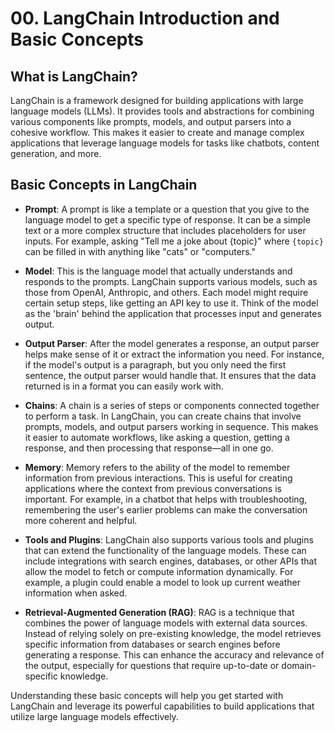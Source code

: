# 00. LangChain Introduction and Basic Concepts

## What is LangChain?

LangChain is a framework designed for building applications with large language models (LLMs). It provides tools and abstractions for combining various components like prompts, models, and output parsers into a cohesive workflow. This makes it easier to create and manage complex applications that leverage language models for tasks like chatbots, content generation, and more.

## Basic Concepts in LangChain

- **Prompt**: A prompt is like a template or a question that you give to the language model to get a specific type of response. It can be a simple text or a more complex structure that includes placeholders for user inputs. For example, asking "Tell me a joke about {topic}" where `{topic}` can be filled in with anything like "cats" or "computers."

- **Model**: This is the language model that actually understands and responds to the prompts. LangChain supports various models, such as those from OpenAI, Anthropic, and others. Each model might require certain setup steps, like getting an API key to use it. Think of the model as the 'brain' behind the application that processes input and generates output.

- **Output Parser**: After the model generates a response, an output parser helps make sense of it or extract the information you need. For instance, if the model's output is a paragraph, but you only need the first sentence, the output parser would handle that. It ensures that the data returned is in a format you can easily work with.

- **Chains**: A chain is a series of steps or components connected together to perform a task. In LangChain, you can create chains that involve prompts, models, and output parsers working in sequence. This makes it easier to automate workflows, like asking a question, getting a response, and then processing that response—all in one go.

- **Memory**: Memory refers to the ability of the model to remember information from previous interactions. This is useful for creating applications where the context from previous conversations is important. For example, in a chatbot that helps with troubleshooting, remembering the user's earlier problems can make the conversation more coherent and helpful.

- **Tools and Plugins**: LangChain also supports various tools and plugins that can extend the functionality of the language models. These can include integrations with search engines, databases, or other APIs that allow the model to fetch or compute information dynamically. For example, a plugin could enable a model to look up current weather information when asked.

- **Retrieval-Augmented Generation (RAG)**: RAG is a technique that combines the power of language models with external data sources. Instead of relying solely on pre-existing knowledge, the model retrieves specific information from databases or search engines before generating a response. This can enhance the accuracy and relevance of the output, especially for questions that require up-to-date or domain-specific knowledge.

Understanding these basic concepts will help you get started with LangChain and leverage its powerful capabilities to build applications that utilize large language models effectively.
